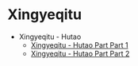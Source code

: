 # Xingyeqitu

* Xingyeqitu - Hutao
    * [Xingyeqitu - Hutao Part Part 1](https://www.reddit.com/r/CentralNudity/comments/173w03z/xingyeqitu_hutao_part_12/)
    * [Xingyeqitu - Hutao Part Part 2](https://www.reddit.com/r/CentralNudity/comments/173w1u9/xingyeqitu_hutao_part_22/)